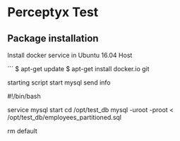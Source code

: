 # Perceptyx Test

## Package installation

Install docker service in Ubuntu 16.04 Host

´´´
$ apt-get update
$ apt-get install docker.io git


starting script
start mysql
send info


#!/bin/bash

service mysql start
cd /opt/test_db
mysql -uroot -proot < /opt/test_db/employees_partitioned.sql


rm default


